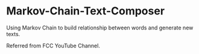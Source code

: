 # Markov-Chain-Text-Composer

Using Markov Chain to build relationship between words and generate new texts.

Referred from FCC YouTube Channel.

